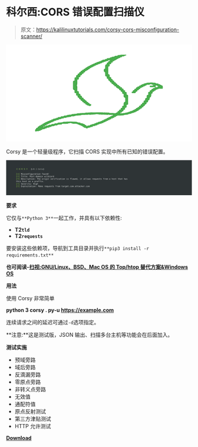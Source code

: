 # 科尔西:CORS 错误配置扫描仪

> 原文：<https://kalilinuxtutorials.com/corsy-cors-misconfiguration-scanner/>

[![Corsy : CORS Misconfiguration Scanner](img/0b816dc86de2b67248725465556ecd70.png "Corsy : CORS Misconfiguration Scanner")](https://1.bp.blogspot.com/-SaAba9LcwEI/Xd45DamibLI/AAAAAAAADpQ/P9bs-j5L6jkvjPCNDedVTe1qcs2EkqBzgCLcBGAsYHQ/s1600/Corsy%2B%25281%2529.png)

Corsy 是一个轻量级程序，它扫描 CORS 实现中所有已知的错误配置。

![](img/d54e078123cb58af9360d21d7713041b.png)

**要求**

它仅与`**Python 3**`一起工作，并具有以下依赖性:

*   **T2`tld`**
*   **T2`requests`**

要安装这些依赖项，导航到工具目录并执行`**pip3 install -r requirements.txt**`

**也可阅读-[扫视:GNU/Linux、BSD、Mac OS 的 Top/htop 替代方案&Windows OS](https://kalilinuxtutorials.com/glances-gnu-linux-bsd-mac-windows-os/)**

**用法**

使用 Corsy 非常简单

**python 3 corsy . py-u https://example.com**

连续请求之间的延迟可通过`-d`选项指定。

**注意:**这是测试版，JSON 输出、扫描多台主机等功能会在后面加入。

**测试实施**

*   预域旁路
*   域后旁路
*   反滴漏旁路
*   零原点旁路
*   非转义点旁路
*   无效值
*   通配符值
*   原点反射测试
*   第三方津贴测试
*   HTTP 允许测试

[**Download**](https://github.com/s0md3v/Corsy)